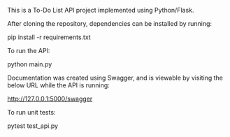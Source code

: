This is a To-Do List API project implemented using Python/Flask.

After cloning the repository, dependencies can be installed by running:

pip install -r requirements.txt

To run the API:

python main.py

Documentation was created using Swagger, and is viewable by visiting the below URL while the API is running:

http://127.0.0.1:5000/swagger

To run unit tests:

pytest test_api.py
